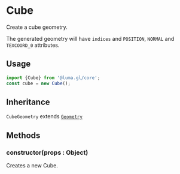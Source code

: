 # Cube

Create a cube geometry.

The generated geometry will have `indices` and `POSITION`, `NORMAL` and `TEXCOORD_0` attributes.

## Usage

```js
import {Cube} from '@luma.gl/core';
const cube = new Cube();
```

## Inheritance

`CubeGeometry` extends [`Geometry`](/docs/api-reference/core/geometry.md)

## Methods

### constructor(props : Object)

Creates a new Cube.
